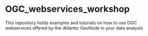 # OGC_webservices_workshop
This repository holds examples and tutorials on how to use OGC webservices offered by the iAtlantic GeoNode in your data analysis
